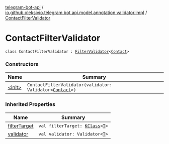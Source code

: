 [telegram-bot-api](../../index.md) / [io.github.oleksivio.telegram.bot.api.model.annotation.validator.impl](../index.md) / [ContactFilterValidator](./index.md)

# ContactFilterValidator

`class ContactFilterValidator : `[`FilterValidator`](../../io.github.oleksivio.telegram.bot.api.model.annotation.validator/-filter-validator/index.md)`<`[`Contact`](../../io.github.oleksivio.telegram.bot.api.model.objects.std/-contact/index.md)`>`

### Constructors

| Name | Summary |
|---|---|
| [&lt;init&gt;](-init-.md) | `ContactFilterValidator(validator: Validator<`[`Contact`](../../io.github.oleksivio.telegram.bot.api.model.objects.std/-contact/index.md)`>)` |

### Inherited Properties

| Name | Summary |
|---|---|
| [filterTarget](../../io.github.oleksivio.telegram.bot.api.model.annotation.validator/-filter-validator/filter-target.md) | `val filterTarget: `[`KClass`](https://kotlinlang.org/api/latest/jvm/stdlib/kotlin.reflect/-k-class/index.html)`<`[`T`](../../io.github.oleksivio.telegram.bot.api.model.annotation.validator/-filter-validator/index.md#T)`>` |
| [validator](../../io.github.oleksivio.telegram.bot.api.model.annotation.validator/-filter-validator/validator.md) | `val validator: Validator<`[`T`](../../io.github.oleksivio.telegram.bot.api.model.annotation.validator/-filter-validator/index.md#T)`>` |
